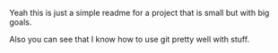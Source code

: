 Yeah this is just a simple readme for a project that is small but with big goals.

Also you can see that I know how to use git pretty well with stuff.
